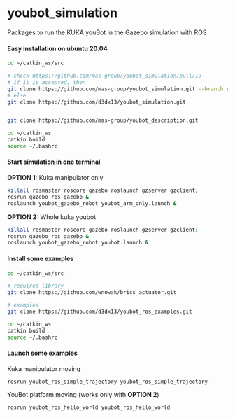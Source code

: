 youbot_simulation
=================

Packages to run the KUKA youBot in the Gazebo simulation with ROS



#### Easy installation on ubuntu 20.04

```bash
cd ~/catkin_ws/src

# check https://github.com/mas-group/youbot_simulation/pull/19
# if it is accepted, then
git clone https://github.com/mas-group/youbot_simulation.git --branch noetic-devel
# else
git clone https://github.com/d3dx13/youbot_simulation.git


git clone https://github.com/mas-group/youbot_description.git

cd ~/catkin_ws
catkin build
source ~/.bashrc

```



#### Start simulation in one terminal

**OPTION 1:** Kuka manipulator only

```bash
killall rosmaster roscore gazebo roslaunch gzserver gzclient;
rosrun gazebo_ros gazebo &
roslaunch youbot_gazebo_robot youbot_arm_only.launch &

```

**OPTION 2:** Whole kuka youbot

```bash
killall rosmaster roscore gazebo roslaunch gzserver gzclient;
rosrun gazebo_ros gazebo &
roslaunch youbot_gazebo_robot youbot.launch &

```



#### Install some examples

```bash
cd ~/catkin_ws/src

# required library
git clone https://github.com/wnowak/brics_actuator.git

# examples
git clone https://github.com/d3dx13/youbot_ros_examples.git

cd ~/catkin_ws
catkin build
source ~/.bashrc

```



#### Launch some examples

Kuka manipulator moving

`rosrun youbot_ros_simple_trajectory youbot_ros_simple_trajectory`

YouBot platform moving (works only with **OPTION 2**)

`rosrun youbot_ros_hello_world youbot_ros_hello_world`



